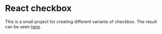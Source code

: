 # React checkbox
This is a small project for creating different variants of checkbox. The result can be seen [here](https://alchemistbg.github.io/react-checkbox/ "React checkbox").